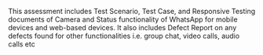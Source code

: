 This assessment includes Test Scenario, Test Case, and Responsive Testing documents of Camera and Status functionality of WhatsApp for mobile devices and web-based devices. It also includes Defect Report on any defects found for other functionalities i.e. group chat, video calls, audio calls etc
